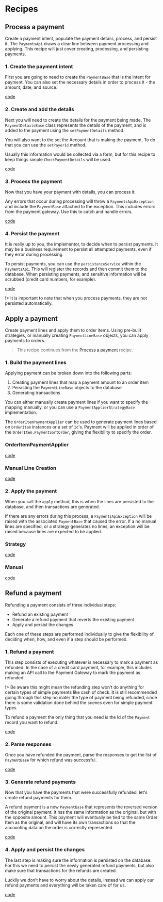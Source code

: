 # Recipes

<!-- panels:start -->

<!-- div:title-panel -->

## Process a payment

Create a payment intent, populate the payment details, process, and persist it. The `PaymentsApi` draws a clear line between payment processing and applying. This recipe will just cover creating, processing, and persisting payments.

<!-- div:title-panel -->

### 1. Create the payment intent

<!-- div:left-panel -->

First you are going to need to create the `PaymentBase` that is the intent for payment. You can also set the necessary details in order to process it - the amount, date, and source.

<!-- div:right-panel -->

[code](../../samples/payments/PaymentsApiDocsSamples.cls ':include :type=code apex :fragment=process-a-payment-1')

<!-- div:title-panel -->

### 2. Create and add the details

<!-- div:left-panel -->

Next you will need to create the details for the payment being made. The `PaymentDetailsBase` class represents the details of the payment, and is added to the payment using the `setPaymentDetails` method.

You will also want to the set the Account that is making the payment. To do that you can use the `setPayerId` method.

Usually this information would be collected via a form, but for this recipe to keep things simple `CheckPaymentDetails` will be used.

<!-- div:right-panel -->

[code](../../samples/payments/PaymentsApiDocsSamples.cls ':include :type=code apex :fragment=process-a-payment-2')

<!-- div:title-panel -->

### 3. Process the payment

<!-- div:left-panel -->

Now that you have your payment with details, you can process it.

Any errors that occur during processing will throw a `PaymentsApiException` and include the `PaymentBase` attached to the exception. This includes errors from the payment gateway. Use this to catch and handle errors.

<!-- div:right-panel -->

[code](../../samples/payments/PaymentsApiDocsSamples.cls ':include :type=code apex :fragment=process-a-payment-3')

<!-- div:title-panel -->

### 4. Persist the payment

<!-- div:left-panel -->

It is really up to you, the implementor, to decide when to persist payments. It may be a business requirement to persist all attempted payments, even if they error during processing.

To persist payments, you can use the `persistenceService` within the `PaymentsApi`. This will register the records and then commit them to the database. When persisting payments, and sensitive information will be scrubbed (credit card numbers, for example).

<!-- div:right-panel -->

[code](../../samples/payments/PaymentsApiDocsSamples.cls ':include :type=code apex :fragment=process-a-payment-4')

!> It is important to note that when you process payments, they are not persisted automatically.

<!-- div:title-panel -->

## Apply a payment

Create payment lines and apply them to order items. Using pre-built strategies, or manually creating `PaymentLineBase` objects, you can apply payments to orders.

> This recipe continues from the [Process a payment](#process-a-payment) recipe.

<!-- div:title-panel -->

### 1. Build the payment lines

<!-- div:left-panel -->

Applying payment can be broken down into the following parts:

1. Creating payment lines that map a payment amount to an order item
2. Persisting the `PaymentLineBase` objects to the database
3. Generating transactions

You can either manually create payment lines if you want to specify the mapping manually, or you can use a `PaymentApplierStrategyBase` implementation.

The `OrderItemPaymentApplier` can be used to generate payment lines based on `OrderItem` instances or a set of `Id`'s. Payment will be applied in order of the `OrderItem.PaymentSortOrder`, giving the flexibility to specify the order.

<!-- div:right-panel -->

<!-- tabs:start -->

### **OrderItemPaymentApplier**

[code](../../samples/payments/PaymentsApiDocsSamples.cls ':include :type=code apex :fragment=apply-a-payment-1a')

### **Manual Line Creation**

[code](../../samples/payments/PaymentsApiDocsSamples.cls ':include :type=code apex :fragment=apply-a-payment-1b')

<!-- tabs:end -->

<!-- div:title-panel -->

### 2. Apply the payment

<!-- div:left-panel -->

When you call the `apply` method, this is when the lines are persisted to the database, and then transactions are generated.

If there are any errors during this process, a `PaymentsApiException` will be raised with the associated `PaymentBase` that caused the error. If a no manual lines are specified, or a strategy generates no lines, an exception will be raised because lines are expected to be applied.

<!-- div:right-panel -->

<!-- tabs:start -->

### **Strategy**

[code](../../samples/payments/PaymentsApiDocsSamples.cls ':include :type=code apex :fragment=apply-a-payment-2a')

### **Manual**

[code](../../samples/payments/PaymentsApiDocsSamples.cls ':include :type=code apex :fragment=apply-a-payment-2b')

<!-- tabs:end -->

## Refund a payment

Refunding a payment consists of three individual steps:
* Refund an existing payment
* Generate a refund payment that reverts the existing payment
* Apply and persist the changes

Each one of these steps are performed individually to give the flexibility of deciding when, how, and even
if a step should be performed.

<!-- div:title-panel -->

### 1. Refund a payment

<!-- div:left-panel -->

This step consists of executing whatever is necessary to mark a payment as refunded. In the case
of a credit card payment, for example, this includes making an API call to the Payment Gateway to
mark the payment as refunded.

!> Be aware this might mean the refunding step won't do anything for certain types of simple payments like cash of check. It is still recommended going through this step no mater the type of payment being refunded, since there is some validation done behind the scenes even for simple payment types.

To refund a payment the only thing that you need is the Id of the `Payment` record you want to refund.

<!-- div:right-panel -->

[code](../../samples/payments/PaymentsApiDocsSamples.cls ':include :type=code apex :fragment=refund-a-payment')

<!-- div:title-panel -->

### 2. Parse responses

<!-- div:left-panel -->

Once you have refunded the payment, parse the responses to get the list of `PaymentBase` for which refund was successful.

<!-- div:right-panel -->

[code](../../samples/payments/PaymentsApiDocsSamples.cls ':include :type=code apex :fragment=refund-a-payment-parse-response')

<!-- div:title-panel -->

### 3. Generate refund payments

<!-- div:left-panel -->

Now that you have the payments that were successfully refunded, let's create refund payments for them.

A refund payment is a new `PaymentBase` that represents the reversed version of the original payment. It has
the same information as the original, but with the opposite amount. This payment will eventually be tied to the same Order Item
as the original, and will have its own transactions so that the accounting data on the order is correctly represented.

<!-- div:right-panel -->

[code](../../samples/payments/PaymentsApiDocsSamples.cls ':include :type=code apex :fragment=refund-a-payment-generate-refunds')

<!-- div:title-panel -->

### 4. Apply and persist the changes

<!-- div:left-panel -->

The last step is making sure the information is persisted on the database. For this we need to persist the newly generated
refund payments, but also make sure that transactions for the refunds are created.

Luckily we don't have to worry about the details, instead we can apply our refund payments and everything will be taken care of for us.

<!-- div:right-panel -->

[code](../../samples/payments/PaymentsApiDocsSamples.cls ':include :type=code apex :fragment=refund-a-payment-apply')

<!-- div:title-panel -->

<!-- panels:end -->
